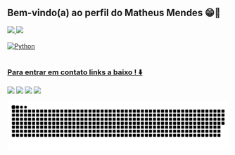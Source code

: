 ## Bem-vindo(a) ao perfil do Matheus Mendes 😁🤖

 <div>
   <a href="https://github.com/Mendes-16">
   <img height="180em" src="https://github-readme-stats.vercel.app/api?username=Mendes-16&show_icons=true&theme=tokyonight&include_all_commits=true&count_private=true"/>
   <img height="180em" src="https://github-readme-stats.vercel.app/api/top-langs/?username=Mendes-16&layout=compact&langs_count=6&theme=tokyonight"/>

</div>
<div style="display: inline_block"><br>
  <img align="center" alt="Python" heigth="30" width="40" src="https://cdn.jsdelivr.net/gh/devicons/devicon/icons/python/python-original.svg" />
</div>
 
 <br>
 
  ### Para entrar em contato links a baixo ! ⬇️
 
<div> 
  <a href="https://www.instagram.com/matheus.mendees/" target="_blank"><img src="https://img.shields.io/badge/-Instagram-%23E4405F?style=for-the-badge&logo=instagram&logoColor=white" target="_blank"></a>
 <a href= target="_blank"><img src="https://img.shields.io/badge/Discord-7289DA?style=for-the-badge&logo=discord&logoColor=white" target="_blank"></a> 
  <a href = "mailto:matheus.meendees.s@gmail.com"><img src="https://img.shields.io/badge/-Gmail-%23333?style=for-the-badge&logo=gmail&logoColor=white" target="_blank"></a>
  <a href="" target="_blank"><img src="https://img.shields.io/badge/-LinkedIn-%230077B5?style=for-the-badge&logo=linkedin&logoColor=white" target="_blank"></a> 
 
  ![Snake animation](https://github.com/Mendes-16/Mendes-16/blob/output/github-contribution-grid-snake.svg)

</div>
 
